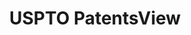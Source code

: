 ---
bigquery: https://console.cloud.google.com/bigquery?p=patents-public-data&d=patentsview&page=dataset
citation: Attribution should be given to PatentsView for use, distribution, or derivative
  works.
code: https://github.com/CSSIP-AIR/PatentsView-Code-Snippets/
contributors: USPTO
cost: None
description: 'PatentsView includes US patent data including raw data (summaries, applications,
  pregrant applications), disambugations of inventors and assignees, and inventor
  gender estimates.  Also foreign priority data, # of figures and sheets, and government
  interest statements.'
documentation: https://patentsview.org/query/builder-faqs
last_edit: 04/09/2022, 12:48:31
location: https://patentsview.org/
maintained_by: USPTO
record_creation_timestamp: 12/2/2020 17:20:46
schema_fields:
- male
- disamb_inventor_id_20190312
- rel_id
- reldocno
- text
- title
- citation_id
- organization_id
- disamb_inventor_id_20171226
- mainclass_id
- publication_number
- disamb_assignee_id_20181127
- num_sheets
- disamb_assignee_id_20200630
- subgroup
- id
- role
- variety
- country_transformed
- latin_name
- type
- action_date
- gi_statement
- num_claims
- location_id
- length
- name_last
- num_figures
- f371_date
- classification_level
- withdrawn
- lawyer_id
- dependent
- category_id
- term_disclaimer
- county_fips
- disamb_inventor_id_20170307
- disamb_inventor_id_20200331
- sector_title
- disamb_assignee_id_20190820
- disamb_assignee_id_20200929
- subclass_id
- abstract
- group
- lname
- city
- level_two
- applicant_type
- rawassignee_id
- name
- latlong
- attribution_status
- ipc_version_indicator
- doc_type
- fname
- level_three
- exemplary
- category
- filename
- relkind
- disamb_inventor_id_20190820
- lapse_of_patent
- date
- classification_data_source
- disamb_inventor_id_20191231
- subclass
- symbol_position
- state_fips
- disamb_inventor_id_20201229
- latitude
- _371_date
- group_id
- rule_47
- classification_value
- male_flag
- section_id
- disamb_inventor_id_20200929
- _102_date
- name_first
- uuid
- inventor_id
- num
- longitude
- term_grant
- kind
- disamb_inventor_id_20200630
- series_code
- field_id
- status
- subsection_id
- disamb_assignee_id_20191231
- state
- disamb_assignee_id_20190312
- term_extension
- level_one
- subcategory_id
- rawlocation_id
- f102_date
- sequence
- patent_id
- assignee_id
- number
- disclaimer_date
- disamb_assignee_id_20191008
- disamb_inventor_id_20181127
- disamb_assignee_id_20200331
- designation
- disamb_inventor_id_20171003
- ipc_class
- contract_award_number
- section
- deceased
- country
- classification_status
- field_title
- rawinventor_id
- application_id
- main_group
- disamb_inventor_id_20170808
- doctype
- subgroup_id
- disamb_inventor_id_20180528
- organization
- county
- disamb_inventor_id_20191008
shortname: patentsview
tags:
- disambiguation
- United States
- gender
terms_of_use: Creative Commons Attribution 4.0 International License.
timeframe: 1963-1999
title: USPTO PatentsView
uuid: cf1780b1-e265-4e49-8d1d-83b9cfe0fd9a
---